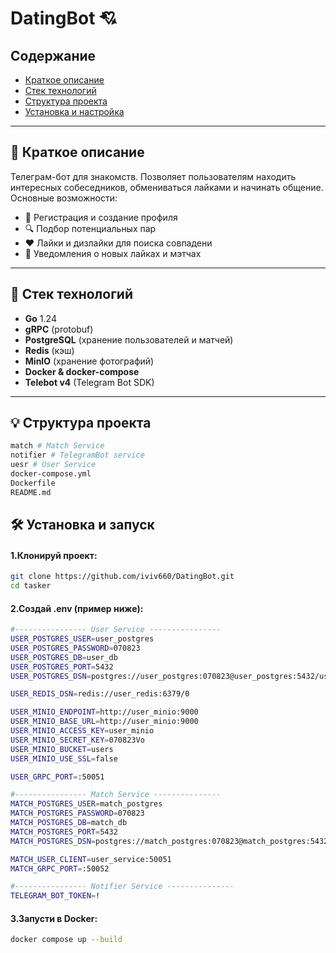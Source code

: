 # DatingBot 💘

## Содержание
- [Краткое описание](#Краткое-описание)
- [Стек технологий](#-стек-технологий)
- [Структура проекта](#структура-проекта)
- [Установка и настройка](#-установка-и-запуск)
---

## 📄 Краткое описание
Телеграм-бот для знакомств. Позволяет пользователям находить интересных собеседников, обмениваться лайками и начинать общение.
Основные возможности:
- 📌 Регистрация и создание профиля
- 🔍 Подбор потенциальных пар
- ❤️ Лайки и дизлайки для поиска совпадени
- 🔔 Уведомления о новых лайках и мэтчах
----

## 🚀 Стек технологий
- **Go** 1.24
- **gRPC** (protobuf)
- **PostgreSQL** (хранение пользователей и матчей)
- **Redis** (кэш)
- **MinIO** (хранение фотографий)
- **Docker & docker-compose**
- **Telebot v4** (Telegram Bot SDK)
---

## 💡 Структура проекта
```bash
match # Match Service
notifier # TelegramBot service
uesr # User Service
docker-compose.yml
Dockerfile
README.md
```

## 🛠️ Установка и запуск

#### 1.Клонируй проект:
```bash
git clone https://github.com/iviv660/DatingBot.git
cd tasker
```
#### 2.Создай .env (пример ниже):
```bash
#---------------- User Service ----------------
USER_POSTGRES_USER=user_postgres
USER_POSTGRES_PASSWORD=070823
USER_POSTGRES_DB=user_db
USER_POSTGRES_PORT=5432
USER_POSTGRES_DSN=postgres://user_postgres:070823@user_postgres:5432/user_db?sslmode=disable

USER_REDIS_DSN=redis://user_redis:6379/0

USER_MINIO_ENDPOINT=http://user_minio:9000
USER_MINIO_BASE_URL=http://user_minio:9000
USER_MINIO_ACCESS_KEY=user_minio
USER_MINIO_SECRET_KEY=070823Vo
USER_MINIO_BUCKET=users
USER_MINIO_USE_SSL=false

USER_GRPC_PORT=:50051

#---------------- Match Service ---------------
MATCH_POSTGRES_USER=match_postgres
MATCH_POSTGRES_PASSWORD=070823
MATCH_POSTGRES_DB=match_db
MATCH_POSTGRES_PORT=5432
MATCH_POSTGRES_DSN=postgres://match_postgres:070823@match_postgres:5432/match_db?sslmode=disable

MATCH_USER_CLIENT=user_service:50051
MATCH_GRPC_PORT=:50052

#---------------- Notifier Service ---------------
TELEGRAM_BOT_TOKEN=!
```
#### 3.Запусти в Docker:
```bash
docker compose up --build
```

